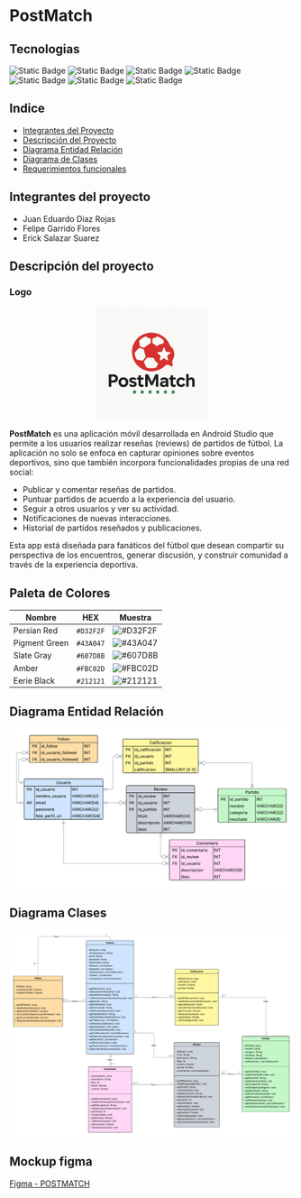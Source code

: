 # PostMatch

## Tecnologias
<img width="150px" alt="Static Badge" src="https://img.shields.io/badge/platform-android-ligthgreen?logo=android&logoColor=ligthgreen">
<img width="140px" alt="Static Badge" src="https://img.shields.io/badge/language-kotlin-%23b042ff?logo=kotlin&logoColor=%23b042ff">
<img width="160px" alt="Static Badge" src="https://img.shields.io/badge/framework-flutter-%2304bade?logo=flutter&logoColor=%2304bade">
<img width="157px" alt="Static Badge" src="https://img.shields.io/badge/database-firebase-red?logo=firebase&logoColor=red">
<img width="157px" alt="Static Badge" src="https://img.shields.io/badge/database-fireship-red?logo=fireship&logoColor=red">
<img width="185px" alt="Static Badge" src="https://img.shields.io/badge/project-in%20development-yellow?logo=git">
<img width="165px" alt="Static Badge"
    src="https://img.shields.io/badge/SDK-android%20studio-ligthgreen?logo=androidstudio&logoColor=%2304bade"
>


## Indice
- [Integrantes del Proyecto](#integrantes-del-proyecto)
- [Descripción del Proyecto](#descripción-del-proyecto)
- [Diagrama Entidad Relación](#diagrama-entidad-relación)
- [Diagrama de Clases](#diagrama-clases)
- [Requerimientos funcionales](docs/requerimientos_funcionales.pdf)

## Integrantes del proyecto
- Juan Eduardo Diaz Rojas
- Felipe Garrido Flores
- Erick Salazar Suarez

## Descripción del proyecto

### Logo
<p align="center">
  <img src="assets/logo-postmatch.png" alt="Logo de PostMatch" width="200"/>
</p>

**PostMatch** es una aplicación móvil desarrollada en Android Studio que permite a los usuarios realizar reseñas (reviews) de partidos de
fútbol. La aplicación no solo se enfoca en capturar opiniones sobre eventos deportivos, sino que también incorpora funcionalidades propias
de una red social:

- Publicar y comentar reseñas de partidos.
- Puntuar partidos de acuerdo a la experiencia del usuario.
- Seguir a otros usuarios y ver su actividad.
- Notificaciones de nuevas interacciones.
- Historial de partidos reseñados y publicaciones.

Esta app está diseñada para fanáticos del fútbol que desean compartir su perspectiva de los encuentros, generar discusión, y construir
comunidad a través de la experiencia deportiva.

## Paleta de Colores

| Nombre        | HEX      | Muestra |
|---------------|----------|---------|
| Persian Red   | `#D32F2F` | ![#D32F2F](https://singlecolorimage.com/get/D32F2F/20x20) |
| Pigment Green | `#43A047` | ![#43A047](https://singlecolorimage.com/get/43A047/20x20) |
| Slate Gray    | `#607D8B` | ![#607D8B](https://singlecolorimage.com/get/607D8B/20x20) |
| Amber         | `#FBC02D` | ![#FBC02D](https://singlecolorimage.com/get/FBC02D/20x20) |
| Eerie Black   | `#212121` | ![#212121](https://singlecolorimage.com/get/212121/20x20) |



## Diagrama Entidad Relación

![Diagrama entidad-relación](docs/diagramas/entidad-relacion.png)

## Diagrama Clases

![Diagrama clases](docs/diagramas/clases.png)  

## Mockup figma  
[Figma - POSTMATCH](https://www.figma.com/design/cbYEQF8F6TdDw2u7fZiOyx/POSTMATCH?node-id=0-1&t=eO4BWRzCNMAYYWjQ-1)

